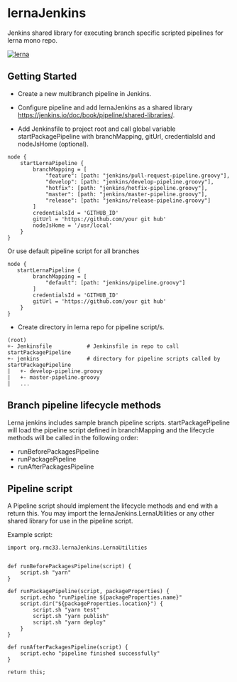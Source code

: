 # lernaJenkins

Jenkins shared library for executing branch specific scripted pipelines for lerna mono repo.

[![lerna](https://img.shields.io/badge/maintained%20with-lerna-cc00ff.svg)](https://lerna.js.org/)

## Getting Started

* Create a new multibranch pipeline in Jenkins.

* Configure pipeline and add lernaJenkins as a shared library https://jenkins.io/doc/book/pipeline/shared-libraries/.

* Add Jenkinsfile to project root and call global variable startPackagePipeline with branchMapping, gitUrl, credentialsId and nodeJsHome (optional).

```
node {
    startLernaPipeline {
        branchMapping = [
            "feature": [path: "jenkins/pull-request-pipeline.groovy"],
            "develop": [path: "jenkins/develop-pipeline.groovy"],
            "hotfix": [path: "jenkins/hotfix-pipeline.groovy"],
            "master": [path: "jenkins/master-pipeline.groovy"],
            "release": [path: "jenkins/release-pipeline.groovy"]
        ]
        credentialsId = 'GITHUB_ID'
        gitUrl = 'https://github.com/your git hub'
        nodeJsHome = '/usr/local'
    }
}
```

Or use default pipeline script for all branches

```
node {
   startLernaPipeline {
        branchMapping = [
            "default": [path: "jenkins/pipeline.groovy"]
        ]
        credentialsId = 'GITHUB_ID'
        gitUrl = 'https://github.com/your git hub'
    }
}
```

* Create directory in lerna repo for pipeline script/s.

```
(root)
+- Jenkinsfile           # Jenkinsfile in repo to call startPackagePipeline
+- jenkins               # directory for pipeline scripts called by startPackagePipeline
|   +- develop-pipeline.groovy
|   +- master-pipeline.groovy
|   ...
```


## Branch pipeline lifecycle methods

Lerna jenkins includes sample branch pipeline scripts. startPackagePipeline will load the pipeline script defined in branchMapping and the lifecycle methods will be called in the following order:

* runBeforePackagesPipeline
* runPackagePipeline
* runAfterPackagesPipeline


## Pipeline script

A Pipeline script should implement the lifecycle methods and end with a return this. You may import the lernaJenkins.LernaUtilities or any other shared library for use in the pipeline script.

Example script:
```
import org.rmc33.lernaJenkins.LernaUtilities


def runBeforePackagesPipeline(script) {
    script.sh "yarn"
}

def runPackagePipeline(script, packageProperties) {
    script.echo "runPipeline ${packageProperties.name}"
    script.dir("${packageProperties.location}") {
        script.sh "yarn test"
        script.sh "yarn publish"
        script.sh "yarn deploy"
    }
}

def runAfterPackagesPipeline(script) {
    script.echo "pipeline finished successfully"
}

return this;
```


